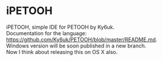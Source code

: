 # iPETOOH
iPETOOH, simple IDE for PETOOH by Ky6uk.                                              
Documentation for the language: https://github.com/Ky6uk/PETOOH/blob/master/README.md.                                         
Windows version will be soon published in a new branch.                                                         
Now I think about releasing this on OS X also.                                                          
